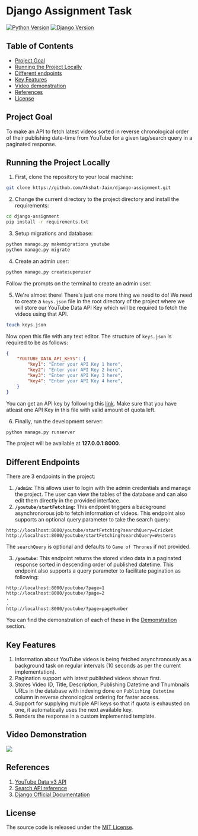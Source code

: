 
# Django Assignment Task

[![Python Version](https://img.shields.io/badge/python-3.6.2-brightgreen.svg)](https://python.org)
[![Django Version](https://img.shields.io/badge/django-3.0.5-brightgreen.svg)](https://djangoproject.com)

## Table of Contents

* [Project Goal](#project-goal)
* [Running the Project Locally](#running-the-project-locally)
*  [Different endpoints](#different-endpoints)
* [Key Features](#key-features)
* [Video demonstration](#video-demonstration)
* [References](#references)
* [License](#license)

## Project Goal

To make an API to fetch latest videos sorted in reverse chronological order of their publishing date-time from YouTube for a given tag/search query in a paginated response.

## Running the Project Locally

1. First, clone the repository to your local machine:

```bash
git clone https://github.com/Akshat-Jain/django-assignment.git
```

2. Change the current directory to the project directory and install the requirements:

```bash
cd django-assignment
pip install -r requirements.txt
```

3. Setup migrations and database:

```bash
python manage.py makemigrations youtube
python manage.py migrate
```

4. Create an admin user:

```bash
python manage.py createsuperuser
```
Follow the prompts on the terminal to create an admin user.

5. We're almost there!
There's just one more thing we need to do!
We need to create a `keys.json` file in the root directory of the project where we will store our YouTube Data API Key which will be required to fetch the videos using that API.
```bash
touch keys.json
```

Now open this file with any text editor.
The structure of `keys.json` is required to be as follows:
```json
{
	"YOUTUBE_DATA_API_KEYS": {
		"key1": "Enter your API Key 1 here",
		"key2": "Enter your API Key 2 here",
		"key3": "Enter your API Key 3 here",
		"key4": "Enter your API Key 4 here",
	}
}
```
You can get an API key by following this [link](https://developers.google.com/youtube/v3/getting-started).
Make sure that you have atleast one API Key in this file with valid amount of quota left.

6. Finally, run the development server:

```bash
python manage.py runserver
```

The project will be available at **127.0.0.1:8000**.

## Different Endpoints

There are 3 endpoints in the project:
1. **`/admin`:** This allows user to login with the admin credentials and manage the project. The user can view the tables of the database and can also edit them directly in the provided interface.
2. **`/youtube/startFetching`:** This endpoint triggers a background asynchronorous job to fetch information of videos. This endpoint also supports an optional query parameter to take the search query:
```
http://localhost:8000/youtube/startFetching?searchQuery=Cricket
http://localhost:8000/youtube/startFetching?searchQuery=Westeros
```
The `searchQuery` is optional and defaults to `Game of Thrones` if not provided.

3. **`/youtube`:** This endpoint returns the stored video data in a paginated response sorted in descending order of published datetime. This endpoint also supports a query parameter to facilitate pagination as following:

```
http://localhost:8000/youtube/?page=1
http://localhost:8000/youtube/?page=2
.
.
http://localhost:8000/youtube/?page=pageNumber
```

You can find the demonstration of each of these in the [Demonstration](#video-demonstration) section.

## Key Features

1. Information about YouTube videos is being fetched asynchronously as a background task on regular intervals (10 seconds as per the current implementation).
2. Pagination support with latest published videos shown first.
3. Stores Video ID, Title, Description, Publishing Datetime and Thumbnails URLs in the database with indexing done on `Publishing Datetime` column in reverse chronological ordering for faster access.
4. Support for supplying multiple API keys so that if quota is exhausted on one, it automatically uses the next available key.
5. Renders the response in a custom implemented template.

## Video Demonstration

![](demo.gif)

## References

1. [YouTube Data v3 API](https://developers.google.com/youtube/v3/getting-started)
2. [Search API reference](https://developers.google.com/youtube/v3/docs/search/list)
3. [Django Official Documentation](https://docs.djangoproject.com/en/3.0/intro/)

## License

The source code is released under the [MIT License](https://github.com/Akshat-Jain/django-assignment/blob/master/LICENSE).
